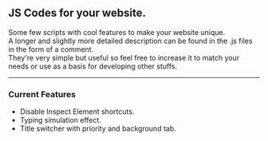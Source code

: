 ## JS Codes for your website.

Some few scripts with cool features to make your website unique.<br>
A longer and slightly more detailed description can be found in the .js files in the form of a comment.<br>
They're very simple but useful so feel free to increase it to match your needs or use as a basis for developing other stuffs. 

----------------
### Current Features

- Disable Inspect Element shortcuts.
- Typing simulation effect.
- Title switcher with priority and background tab.



